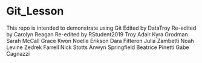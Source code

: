 # Git_Lesson
This repo is intended to demonstrate using Git
Edited by DataTroy
Re-edited by Carolyn Reagan
Re-edited by RStudent2019
Troy Adair
Kyra Grodman
Sarah McCall
Grace Kwon
Noelle Erikson
Dara Fitteron
Julia Zambetti
Noah Levine
Zedrek Farrell
Nick Stotts 
Anwyn Springfield
Beatrice Pinetti
Gabe Cagnazzi
